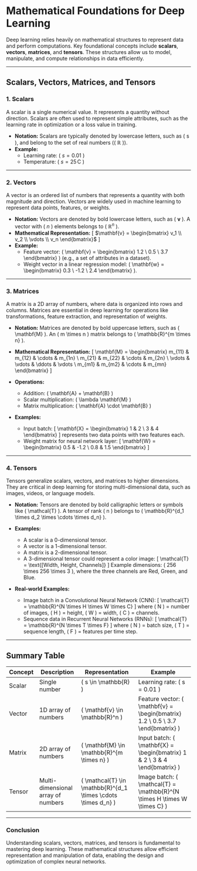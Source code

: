 
# Mathematical Foundations for Deep Learning

Deep learning relies heavily on mathematical structures to represent data and perform computations. Key foundational concepts include **scalars**, **vectors**, **matrices**, and **tensors**. These structures allow us to model, manipulate, and compute relationships in data efficiently.

---

## Scalars, Vectors, Matrices, and Tensors

### 1. **Scalars**
A scalar is a single numerical value. It represents a quantity without direction. Scalars are often used to represent simple attributes, such as the learning rate in optimization or a loss value in training.

- **Notation:** Scalars are typically denoted by lowercase letters, such as \( s \), and belong to the set of real numbers (\( $\mathbb{R}$ \)).
- **Example:** 
  - Learning rate: \( $s = 0.01$ \)
  - Temperature: \( $s = 25 \, \mathrm{C}$ \)

---

### 2. **Vectors**
A vector is an ordered list of numbers that represents a quantity with both magnitude and direction. Vectors are widely used in machine learning to represent data points, features, or weights.

- **Notation:** Vectors are denoted by bold lowercase letters, such as \( $\mathbf{v}$ \). A vector with \( $n$ \) elements belongs to \( $\mathbb{R}^n$ \).
- **Mathematical Representation:**
  \[
  $\mathbf{v} = \begin{bmatrix} v_1 \\ v_2 \\ \vdots \\ v_n \end{bmatrix}$
  \]
- **Example:**
  - Feature vector: \( \mathbf{v} = \begin{bmatrix} 1.2 \\ 0.5 \\ 3.7 \end{bmatrix} \) (e.g., a set of attributes in a dataset).
  - Weight vector in a linear regression model: \( \mathbf{w} = \begin{bmatrix} 0.3 \\ -1.2 \\ 2.4 \end{bmatrix} \).

---

### 3. **Matrices**
A matrix is a 2D array of numbers, where data is organized into rows and columns. Matrices are essential in deep learning for operations like transformations, feature extraction, and representation of weights.

- **Notation:** Matrices are denoted by bold uppercase letters, such as \( \mathbf{M} \). An \( m \times n \) matrix belongs to \( \mathbb{R}^{m \times n} \).
- **Mathematical Representation:**
  \[
  \mathbf{M} = \begin{bmatrix} 
  m_{11} & m_{12} & \cdots & m_{1n} \\ 
  m_{21} & m_{22} & \cdots & m_{2n} \\ 
  \vdots & \vdots & \ddots & \vdots \\ 
  m_{m1} & m_{m2} & \cdots & m_{mn} 
  \end{bmatrix}
  \]
- **Operations:**
  - Addition: \( \mathbf{A} + \mathbf{B} \)
  - Scalar multiplication: \( \lambda \mathbf{M} \)
  - Matrix multiplication: \( \mathbf{A} \cdot \mathbf{B} \)

- **Examples:**
  - Input batch: 
    \[
    \mathbf{X} = \begin{bmatrix} 
    1 & 2 \\ 
    3 & 4 
    \end{bmatrix}
    \]
    represents two data points with two features each.
  - Weight matrix for neural network layer:
    \[
    \mathbf{W} = \begin{bmatrix} 
    0.5 & -1.2 \\ 
    0.8 & 1.5 
    \end{bmatrix}
    \]

---

### 4. **Tensors**
Tensors generalize scalars, vectors, and matrices to higher dimensions. They are critical in deep learning for storing multi-dimensional data, such as images, videos, or language models.

- **Notation:** Tensors are denoted by bold calligraphic letters or symbols like \( \mathcal{T} \). A tensor of rank \( n \) belongs to \( \mathbb{R}^{d_1 \times d_2 \times \cdots \times d_n} \).
- **Examples:**
  - A scalar is a 0-dimensional tensor.
  - A vector is a 1-dimensional tensor.
  - A matrix is a 2-dimensional tensor.
  - A 3-dimensional tensor could represent a color image:
    \[
    \mathcal{T} = \text{[Width, Height, Channels]}
    \]
    Example dimensions: \( 256 \times 256 \times 3 \), where the three channels are Red, Green, and Blue.

- **Real-world Examples:**
  - Image batch in a Convolutional Neural Network (CNN):
    \[
    \mathcal{T} = \mathbb{R}^{N \times H \times W \times C}
    \]
    where \( N \) = number of images, \( H \) = height, \( W \) = width, \( C \) = channels.
  - Sequence data in Recurrent Neural Networks (RNNs):
    \[
    \mathcal{T} = \mathbb{R}^{N \times T \times F}
    \]
    where \( N \) = batch size, \( T \) = sequence length, \( F \) = features per time step.

---

## Summary Table

| **Concept** | **Description**                      | **Representation**                            | **Example**                                          |
|-------------|--------------------------------------|-----------------------------------------------|----------------------------------------------------|
| Scalar      | Single number                        | \( s \in \mathbb{R} \)                        | Learning rate: \( s = 0.01 \)                     |
| Vector      | 1D array of numbers                  | \( \mathbf{v} \in \mathbb{R}^n \)             | Feature vector: \( \mathbf{v} = \begin{bmatrix} 1.2 \\ 0.5 \\ 3.7 \end{bmatrix} \) |
| Matrix      | 2D array of numbers                  | \( \mathbf{M} \in \mathbb{R}^{m \times n} \)  | Input batch: \( \mathbf{X} = \begin{bmatrix} 1 & 2 \\ 3 & 4 \end{bmatrix} \)      |
| Tensor      | Multi-dimensional array of numbers   | \( \mathcal{T} \in \mathbb{R}^{d_1 \times \cdots \times d_n} \) | Image batch: \( \mathcal{T} = \mathbb{R}^{N \times H \times W \times C} \)        |

---

### Conclusion

Understanding scalars, vectors, matrices, and tensors is fundamental to mastering deep learning. These mathematical structures allow efficient representation and manipulation of data, enabling the design and optimization of complex neural networks.
